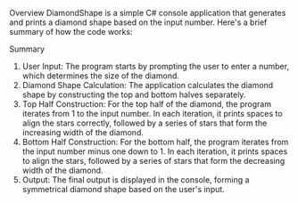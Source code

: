 Overview
DiamondShape is a simple C# console application that generates and prints a diamond shape based on the input number. Here's a brief summary of how the code works:

Summary
1. User Input: The program starts by prompting the user to enter a number, which determines the size of the diamond.
2. Diamond Shape Calculation: The application calculates the diamond shape by constructing the top and bottom halves separately.
3. Top Half Construction: For the top half of the diamond, the program iterates from 1 to the input number. In each iteration, it prints spaces to align the stars correctly, followed by a series of stars that form the increasing width of the diamond.
4. Bottom Half Construction: For the bottom half, the program iterates from the input number minus one down to 1. In each iteration, it prints spaces to align the stars, followed by a series of stars that form the decreasing width of the diamond.
5. Output: The final output is displayed in the console, forming a symmetrical diamond shape based on the user's input.